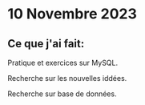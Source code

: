 # 10 Novembre 2023

## Ce que j'ai fait:

Pratique et exercices sur MySQL.

Recherche sur les nouvelles iddées.

Recherche sur base de données.
